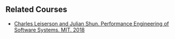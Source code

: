 Related Courses
---

* [Charles Leiserson and Julian Shun. Performance Engineering of Software Systems. MIT. 2018](
https://ocw.mit.edu/courses/electrical-engineering-and-computer-science/6-172-performance-engineering-of-software-systems-fall-2018)

